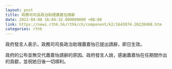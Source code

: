 ```yaml
---
layout: post
title: 政務司司長政治助理蕭嘉怡請辭
date: 2022-04-08 16:04:32.000000000 +08:00
link: https://news.rthk.hk/rthk/ch/component/k2/1643074-20220408.htm
categories: rthk
---
```


政府發言人表示，政務司司長政治助理蕭嘉怡已提出請辭，即日生效。

政府的公布並無交代蕭嘉怡請辭的原因。政府發言人說，感謝蕭嘉怡在任期間作出的貢獻，並祝她日後一切順利。
